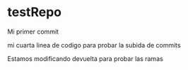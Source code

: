 # testRepo
Mi primer commit 

mi cuarta linea de codigo para probar la subida de commits

Estamos modificando devuelta para probar las ramas 